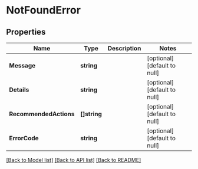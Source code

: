 # NotFoundError

## Properties
Name | Type | Description | Notes
------------ | ------------- | ------------- | -------------
**Message** | **string** |  | [optional] [default to null]
**Details** | **string** |  | [optional] [default to null]
**RecommendedActions** | **[]string** |  | [optional] [default to null]
**ErrorCode** | **string** |  | [optional] [default to null]

[[Back to Model list]](../README.md#documentation-for-models) [[Back to API list]](../README.md#documentation-for-api-endpoints) [[Back to README]](../README.md)

